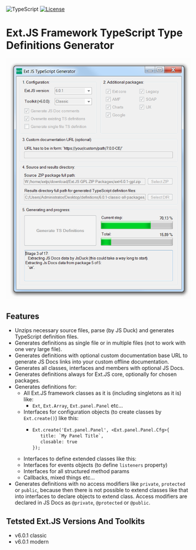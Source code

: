 ![TypeScript](https://img.shields.io/badge/TypeScript->=3.7-brightgreen.svg?style=plastic)
[![License](https://img.shields.io/badge/Licence-BSD3-brightgreen.svg?style=plastic)](https://raw.githubusercontent.com/ExtTS/generator/master/LICENSE)

# Ext.JS Framework TypeScript Type Definitions Generator

<div align="center">
  
![Ext.JS TS Types Generator](https://raw.githubusercontent.com/ExtTS/generator/master/ExtTsTypesGenerator/App/gfx/printscreen.png)

</div>

## Features
- Unzips necessary source files, parse (by JS Duck) and generates TypeScript definition files.
- Generates definitions as single file or in multiple files (not to work with one very large file).
- Generates definitions with optional custom documentation base URL 
  to generate JS Docs links into your custom offline documentation.
- Generates all classes, interfaces and members with optional JS Docs.
- Generates definitions always for Ext.JS core, optionally for chosen packages.
- Generates definitions for:
  - All Ext.JS framework classes as it is (including singletons as it is) like:
    - `Ext`, `Ext.Array`, `Ext.panel.Panel` etc...
  - Interfaces for configuration objects (to create classes by `Ext.create()`) like this:
    - ```
      Ext.create('Ext.panel.Panel', <Ext.panel.Panel.Cfg>{
         title: `My Panel Title`,
         closable: true
      });
      ```
  - Interfaces to define extended classes like this:
  - Interfaces for events objects (to define `listeners` property)
  - Interfaces for all structured method params
  - Callbacks, mixed things etc...
- Generates definitions with no access modifiers like `private`, `protected` or `public`,
  because then there is not possible to extend classes like that into interfaces to declare
  objects to extend class. Access modifiers are declared in JS Docs as `@private`, 
  `@protected` or `@public`.

## Tetsted Ext.JS Versions And Toolkits
- v6.0.1 classic
- v6.0.1 modern
